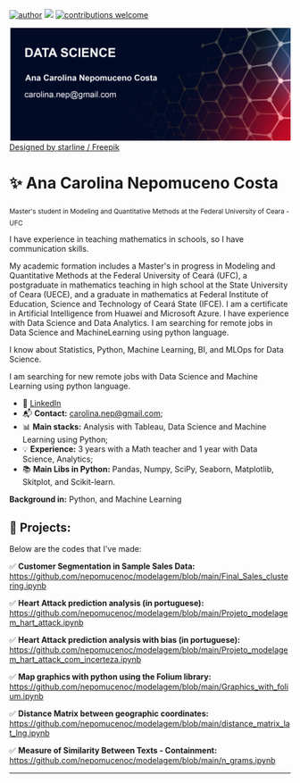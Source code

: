 [![author](https://img.shields.io/badge/author-anacarolina-red)](https://www.linkedin.com/in/anacarolinanepomuceno/?locale=en_US) [![](https://img.shields.io/badge/python-3.7+-blue.svg)](https://www.python.org/downloads/release/python-365/) [![contributions welcome](https://img.shields.io/badge/contributions-welcome-brightgreen.svg?style=flat)](https://github.com/nepomucenoc)


  <img src="carolbanner.png" width="600"/>
<a href="http://www.freepik.com">Designed by starline / Freepik</a>



# :sparkles: Ana Carolina Nepomuceno Costa
<sub>Master's student in Modeling and Quantitative Methods at the Federal University of Ceara - UFC</sub>

I have experience in teaching mathematics in schools, so I have communication skills.

My academic formation includes a Master's in progress in Modeling and Quantitative Methods at the Federal University of Ceará (UFC), a postgraduate in mathematics teaching in high school at the State University of Ceara (UECE), and a graduate in mathematics at Federal Institute of Education, Science and Technology of Ceará State (IFCE). I am a certificate in Artificial Intelligence from Huawei and Microsoft Azure. I have experience with Data Science and Data Analytics. I am searching for remote jobs in Data Science and MachineLearning using python language.

I know about Statistics, Python, Machine Learning, BI, and MLOps for Data Science.

I am searching for new remote jobs with Data Science and Machine Learning using python language.

* :large_blue_diamond: [LinkedIn](https://www.linkedin.com/in/anacarolinanepomuceno/?locale=en_US)
* :mailbox_with_mail: **Contact:** carolina.nep@gmail.com;
* :bar_chart: **Main stacks:** Analysis with Tableau, Data Science and Machine Learning using Python;
* :bulb: **Experience:** 3 years with a Math teacher and 1 year with Data Science, Analytics;
* :books: **Main Libs in Python:** Pandas, Numpy, SciPy, Seaborn, Matplotlib, Skitplot, and Scikit-learn.

**Background in:** Python, and Machine Learning

## :bell: Projects:
Below are the codes that I've made:

:white_check_mark: **Customer Segmentation in Sample Sales Data:** 
https://github.com/nepomucenoc/modelagem/blob/main/Final_Sales_clustering.ipynb

:white_check_mark: **Heart Attack prediction analysis (in portuguese):** https://github.com/nepomucenoc/modelagem/blob/main/Projeto_modelagem_hart_attack.ipynb

:white_check_mark: **Heart Attack prediction analysis with bias (in portuguese):** https://github.com/nepomucenoc/modelagem/blob/main/Projeto_modelagem_hart_attack_com_incerteza.ipynb

:white_check_mark: **Map graphics with python using the Folium library:** 
https://github.com/nepomucenoc/modelagem/blob/main/Graphics_with_folium.ipynb

:white_check_mark: **Distance Matrix between geographic coordinates:** 
https://github.com/nepomucenoc/modelagem/blob/main/distance_matrix_lat_lng.ipynb
 
:white_check_mark: **Measure of Similarity Between Texts - Containment:** 
https://github.com/nepomucenoc/modelagem/blob/main/n_grams.ipynb
 


---




